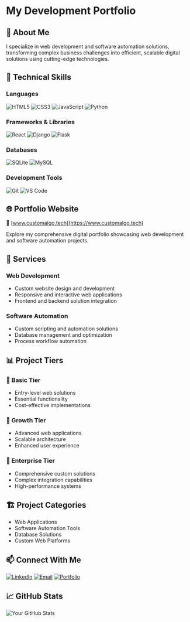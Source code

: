 # My Development Portfolio

## 👋 About Me
I specialize in web development and software automation solutions, transforming complex business challenges into efficient, scalable digital solutions using cutting-edge technologies.

## 🚀 Technical Skills
### Languages
![HTML5](https://img.shields.io/badge/HTML5-E34F26?style=for-the-badge&logo=html5&logoColor=white)
![CSS3](https://img.shields.io/badge/CSS3-1572B6?style=for-the-badge&logo=css3&logoColor=white)
![JavaScript](https://img.shields.io/badge/JavaScript-F7DF1E?style=for-the-badge&logo=javascript&logoColor=black)
![Python](https://img.shields.io/badge/Python-3776AB?style=for-the-badge&logo=python&logoColor=white)

### Frameworks & Libraries
![React](https://img.shields.io/badge/React-20232A?style=for-the-badge&logo=react&logoColor=61DAFB)
![Django](https://img.shields.io/badge/Django-092E20?style=for-the-badge&logo=django&logoColor=white)
![Flask](https://img.shields.io/badge/Flask-000000?style=for-the-badge&logo=flask&logoColor=white)

### Databases
![SQLite](https://img.shields.io/badge/SQLite-07405E?style=for-the-badge&logo=sqlite&logoColor=white)
![MySQL](https://img.shields.io/badge/MySQL-00000F?style=for-the-badge&logo=mysql&logoColor=white)

### Development Tools
![Git](https://img.shields.io/badge/Git-F05032?style=for-the-badge&logo=git&logoColor=white)
![VS Code](https://img.shields.io/badge/Visual_Studio_Code-0078D4?style=for-the-badge&logo=visual%20studio%20code&logoColor=white)

## 🌐 Portfolio Website
🔗 [www.customalgo.tech](https://www.customalgo.tech)

Explore my comprehensive digital portfolio showcasing web development and software automation projects.

## 🎯 Services
### Web Development
- Custom website design and development
- Responsive and interactive web applications
- Frontend and backend solution integration

### Software Automation
- Custom scripting and automation solutions
- Database management and optimization
- Process workflow automation

## 📊 Project Tiers
### 🔹 Basic Tier
- Entry-level web solutions
- Essential functionality
- Cost-effective implementations

### 🔹 Growth Tier
- Advanced web applications
- Scalable architecture
- Enhanced user experience

### 🔹 Enterprise Tier
- Comprehensive custom solutions
- Complex integration capabilities
- High-performance systems

## 🏗️ Project Categories
- Web Applications
- Software Automation Tools
- Database Solutions
- Custom Web Platforms

## 📫 Connect With Me
[![LinkedIn](https://img.shields.io/badge/LinkedIn-0077B5?style=for-the-badge&logo=linkedin&logoColor=white)](https://www.linkedin.com/in/tanuifrank/)
[![Email](https://img.shields.io/badge/Email-D14836?style=for-the-badge&logo=gmail&logoColor=white)](mailto:algocustoms@gmail.com)
[![Portfolio](https://img.shields.io/badge/Website-000000?style=for-the-badge&logo=About.me&logoColor=white)](https://www.customalgo.tech)

## 📈 GitHub Stats
![Your GitHub Stats](https://github-readme-stats.vercel.app/api?username=YOURGITHUBUSERNAME&show_icons=true&theme=radical)
